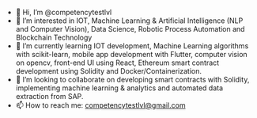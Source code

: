 - 👋 Hi, I’m @competencytestlvl
- 👀 I’m interested in IOT, Machine Learning & Artificial Intelligence (NLP and Computer Vision), Data Science, Robotic Process Automation and Blockchain Technology
- 🌱 I’m currently learning IOT development, Machine Learning algorithms with scikit-learn, mobile app development with Flutter, computer vision on opencv, front-end UI using React, Ethereum smart contract development using Solidity and Docker/Containerization.
- 💞️ I’m looking to collaborate on developing smart contracts with Solidity, implementing machine learning & analytics and automated data extraction from SAP.
- 📫 How to reach me: competencytestlvl@gmail.com

<!---
competencytestlvl/competencytestlvl is a ✨ special ✨ repository because its `README.md` (this file) appears on your GitHub profile.
You can click the Preview link to take a look at your changes.
--->
